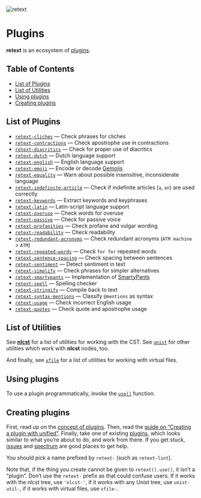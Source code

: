 ![retext][logo]

# Plugins

**retext** is an ecosystem of [plugins][plugins].

## Table of Contents

*   [List of Plugins](#list-of-plugins)
*   [List of Utilities](#list-of-utilities)
*   [Using plugins](#using-plugins)
*   [Creating plugins](#creating-plugins)

## List of Plugins

*   [`retext-cliches`](https://github.com/dunckr/retext-cliches)
    — Check phrases for cliches
*   [`retext-contractions`](https://github.com/retextjs/retext-contractions)
    — Check apostrophe use in contractions
*   [`retext-diacritics`](https://github.com/retextjs/retext-diacritics)
    — Check for proper use of diacritics
*   [`retext-dutch`](https://github.com/retextjs/retext/tree/master/packages/retext-dutch)
    — Dutch language support
*   [`retext-english`](https://github.com/retextjs/retext/tree/master/packages/retext-english)
    — English language support
*   [`retext-emoji`](https://github.com/retextjs/retext-emoji)
    — Encode or decode [Gemojis](https://github.com/github/gemoji)
*   [`retext-equality`](https://github.com/retextjs/retext-equality)
    — Warn about possible insensitive, inconsiderate language
*   [`retext-indefinite-article`](https://github.com/retextjs/retext-indefinite-article)
    — Check if indefinite articles (`a`, `an`) are used correctly
*   [`retext-keywords`](https://github.com/retextjs/retext-keywords)
    — Extract keywords and keyphrases
*   [`retext-latin`](https://github.com/retextjs/retext/tree/master/packages/retext-latin)
    — Latin-script language support
*   [`retext-overuse`](https://github.com/dunckr/retext-overuse)
    — Check words for overuse
*   [`retext-passive`](https://github.com/retextjs/retext-passive)
    — Check for passive voice
*   [`retext-profanities`](https://github.com/retextjs/retext-profanities)
    — Check profane and vulgar wording
*   [`retext-readability`](https://github.com/retextjs/retext-readability)
    — Check readability
*   [`retext-redundant-acronyms`](https://github.com/retextjs/retext-redundant-acronyms)
    — Check redundant acronyms (`ATM machine` > `ATM`)
*   [`retext-repeated-words`](https://github.com/retextjs/retext-repeated-words)
    — Check `for for` repeated words
*   [`retext-sentence-spacing`](https://github.com/retextjs/retext-sentence-spacing)
    — Check spacing between sentences
*   [`retext-sentiment`](https://github.com/retextjs/retext-sentiment)
    — Detect sentiment in text
*   [`retext-simplify`](https://github.com/retextjs/retext-simplify)
    — Check phrases for simpler alternatives
*   [`retext-smartypants`](https://github.com/retextjs/retext-smartypants)
    — Implementation of [SmartyPants](https://daringfireball.net/projects/smartypants/)
*   [`retext-spell`](https://github.com/retextjs/retext-spell)
    — Spelling checker
*   [`retext-stringify`](https://github.com/retextjs/retext/tree/master/packages/retext-stringify)
    — Compile back to text
*   [`retext-syntax-mentions`](https://github.com/retextjs/retext-syntax-mentions)
    — Classify `@mentions` as syntax
*   [`retext-usage`](https://github.com/admhlt/retext-usage)
    — Check incorrect English usage
*   [`retext-quotes`](https://github.com/retextjs/retext-quotes)
    — Check quote and apostrophe usage

## List of Utilities

See [**nlcst**][nlcst-util] for a list of utilities for working with the CST.
See [`unist`][unist-util] for other utilities which work with **nlcst** nodes,
too.

And finally, see [`vfile`][vfile-util] for a list of utilities for working with
virtual files.

## Using plugins

To use a plugin programmatically, invoke the [`use()`][unified-use] function.

## Creating plugins

First, read up on the [concept of plugins][unified-plugins].
Then, read the [guide on “Creating a plugin with unified”][guide].
Finally, take one of existing [plugins][plugins], which looks similar to what
you’re about to do, and work from there.
If you get stuck, [issues][] and [spectrum][] are good places to get help.

You should pick a name prefixed by `retext-` (such as `retext-lint`).

Note that, if the thing you create cannot be given to `retext().use()`,
it isn’t a “plugin”.
Don’t use the `retext-` prefix as that could confuse users.
If it works with the nlcst tree, use `'nlcst-'`, if it works with any Unist
tree, use `unist-util-`, if it works with virtual files, use `vfile-`.

<!--Definitions:-->

[logo]: https://raw.githubusercontent.com/retextjs/retext/976354b/logo.svg?sanitize=true

[plugins]: #list-of-plugins

[nlcst-util]: https://github.com/syntax-tree/nlcst#list-of-utilities

[unist-util]: https://github.com/syntax-tree/unist#unist-node-utilties

[vfile-util]: https://github.com/vfile/vfile#utilities

[unified-use]: https://github.com/unifiedjs/unified#processoruseplugin-options

[unified-plugins]: https://github.com/unifiedjs/unified#plugin

[issues]: https://github.com/retextjs/retext/issues

[spectrum]: https://spectrum.chat/unified/retext

[guide]: https://unifiedjs.github.io/create-a-plugin.html
